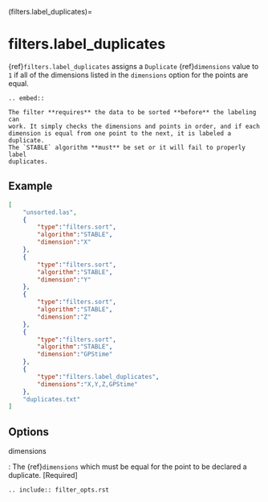 (filters.label_duplicates)=

# filters.label_duplicates

{ref}`filters.label_duplicates` assigns a `Duplicate` {ref}`dimensions` value
to `1` if all of the dimensions listed in the `dimensions` option
for the points are equal.

```{eval-rst}
.. embed::
```

```{warning}
The filter **requires** the data to be sorted **before** the labeling can
work. It simply checks the dimensions and points in order, and if each
dimension is equal from one point to the next, it is labeled a duplicate.
The `STABLE` algorithm **must** be set or it will fail to properly label
duplicates.
```

## Example

```json
[
    "unsorted.las",
    {
        "type":"filters.sort",
        "algorithm":"STABLE",
        "dimension":"X"
    },
    {
        "type":"filters.sort",
        "algorithm":"STABLE",
        "dimension":"Y"
    },
    {
        "type":"filters.sort",
        "algorithm":"STABLE",
        "dimension":"Z"
    },
    {
        "type":"filters.sort",
        "algorithm":"STABLE",
        "dimension":"GPStime"
    },
    {
        "type":"filters.label_duplicates",
        "dimensions":"X,Y,Z,GPStime"
    },
    "duplicates.txt"
]
```

## Options

dimensions

: The {ref}`dimensions` which must be equal for the point to be declared a duplicate. \[Required\]

```{eval-rst}
.. include:: filter_opts.rst
```
